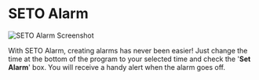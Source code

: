 SETO Alarm
==========

![SETO Alarm Screenshot](https://i.imgrpost.com/imgr/2018/09/01/SETOAlarm.png)

With SETO Alarm, creating alarms has never been easier! Just change the time at the bottom of the program to your selected time and check the '**Set Alarm**' box. You will receive a handy alert when the alarm goes off.
